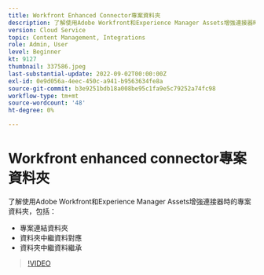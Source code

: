 ```yaml
---
title: Workfront Enhanced Connector專案資料夾
description: 了解使用Adobe Workfront和Experience Manager Assets增強連接器時的專案資料夾。
version: Cloud Service
topic: Content Management, Integrations
role: Admin, User
level: Beginner
kt: 9127
thumbnail: 337586.jpeg
last-substantial-update: 2022-09-02T00:00:00Z
exl-id: 0e9d056a-4eec-450c-a941-b9563634fe8a
source-git-commit: b3e9251bdb18a008be95c1fa9e5c79252a74fc98
workflow-type: tm+mt
source-wordcount: '48'
ht-degree: 0%

---
```


# Workfront enhanced connector專案資料夾

了解使用Adobe Workfront和Experience Manager Assets增強連接器時的專案資料夾，包括：

+ 專案連結資料夾
+ 資料夾中繼資料對應
+ 資料夾中繼資料繼承

>[!VIDEO](https://video.tv.adobe.com/v/337586?quality=12&learn=on)
